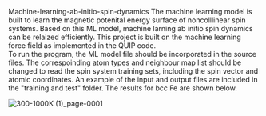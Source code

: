  Machine-learning-ab-initio-spin-dynamics
The machine learning model is built to learn the magnetic potenital energy surface of noncolllinear spin systems. Based on this ML model, machine larning ab initio spin dynamics can be relaized efficiently. This project is built on the machine learning force field as implemented in the QUIP code.  
To run the program, the ML model file should be incorporated in the source files. The correspoinding atom types and neighbour map list should be changed to read the spin system training sets, including the spin vector and atomic coordinates. 
An example of the input and output files are included in the "training and test" folder.  The results for bcc Fe are shown below.


![300-1000K (1)_page-0001](https://github.com/YuqiangGao/Machine-learning-ab-initio-spin-dynamics/assets/25586920/04ac578a-107d-4370-857f-8e28750038e3)
